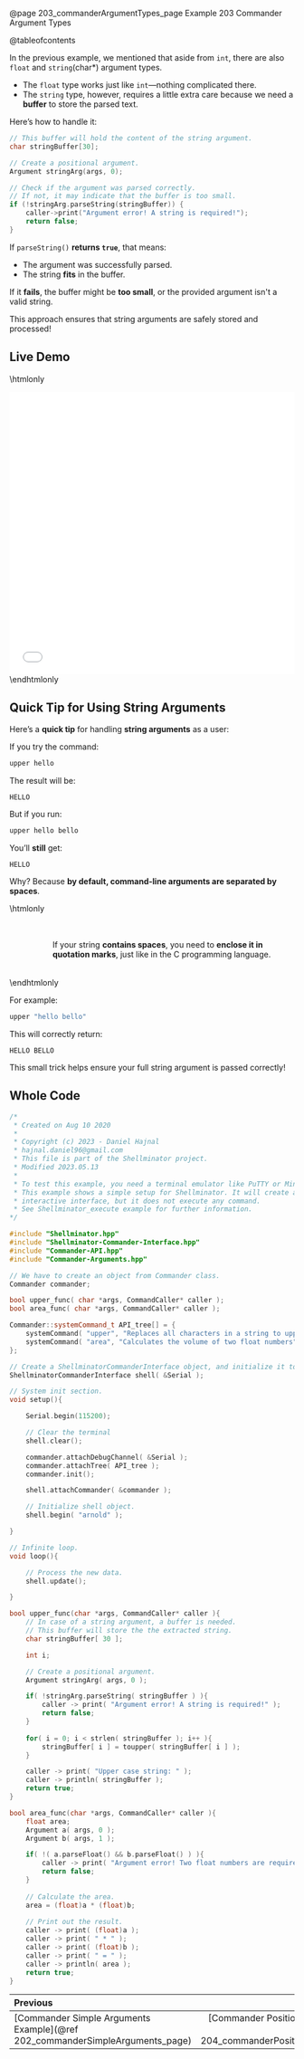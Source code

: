 @page 203_commanderArgumentTypes_page Example 203 Commander Argument Types

@tableofcontents

In the previous example, we mentioned that aside from `int`, there are also `float` and `string`(char*) argument types.  

- The `float` type works just like `int`—nothing complicated there.  
- The `string` type, however, requires a little extra care because we need a **buffer** to store the parsed text.  

Here’s how to handle it:  

```cpp
// This buffer will hold the content of the string argument.
char stringBuffer[30];

// Create a positional argument.
Argument stringArg(args, 0);

// Check if the argument was parsed correctly. 
// If not, it may indicate that the buffer is too small.
if (!stringArg.parseString(stringBuffer)) {
    caller->print("Argument error! A string is required!");
    return false;
}
```  

If `parseString()` **returns `true`**, that means:
* The argument was successfully parsed.  
* The string **fits** in the buffer.  

If it **fails**, the buffer might be **too small**, or the provided argument isn't a valid string.  

This approach ensures that string arguments are safely stored and processed!

## Live Demo

\htmlonly
<iframe id="demoFrame" src="webExamples/203_commanderArgumentTypes.html" style="height:500px;width:100%;border:none;display:block;"></iframe>
\endhtmlonly

## Quick Tip for Using String Arguments 

Here’s a **quick tip** for handling **string arguments** as a user:  

If you try the command:  

```sh
upper hello
```  

The result will be:  

```
HELLO
```  

But if you run:  

```sh
upper hello bello
```  

You’ll **still** get:  

```
HELLO
```  

Why? Because **by default, command-line arguments are separated by spaces**.  

\htmlonly
<div style="display:flex; align-items: center;">
    <div style="width:100px; height:100px; margin-right: 20px;">
        <lottie-player src="Light-bulb.json" background="transparent" speed="1" style="width: 100%; height: 100%;" direction="1" playMode="normal" loop autoplay></lottie-player>
    </div>
    <div>
        <p>If your string <b>contains spaces</b>, you need to <b>enclose it in quotation marks</b>, just like in the C programming language.  
        </p>
    </div>
</div>
\endhtmlonly

For example:  

```sh
upper "hello bello"
```  

This will correctly return:  

```
HELLO BELLO
```  

This small trick helps ensure your full string argument is passed correctly!

## Whole Code

```cpp
/*
 * Created on Aug 10 2020
 *
 * Copyright (c) 2023 - Daniel Hajnal
 * hajnal.daniel96@gmail.com
 * This file is part of the Shellminator project.
 * Modified 2023.05.13
 *
 * To test this example, you need a terminal emulator like PuTTY or Minicom.
 * This example shows a simple setup for Shellminator. It will create an
 * interactive interface, but it does not execute any command.
 * See Shellminator_execute example for further information.
*/

#include "Shellminator.hpp"
#include "Shellminator-Commander-Interface.hpp"
#include "Commander-API.hpp"
#include "Commander-Arguments.hpp"

// We have to create an object from Commander class.
Commander commander;

bool upper_func( char *args, CommandCaller* caller );
bool area_func( char *args, CommandCaller* caller );

Commander::systemCommand_t API_tree[] = {
    systemCommand( "upper", "Replaces all characters in a string to upper-case.", upper_func ),
    systemCommand( "area", "Calculates the volume of two float numbers", area_func ),
};

// Create a ShellminatorCommanderInterface object, and initialize it to use Serial
ShellminatorCommanderInterface shell( &Serial );

// System init section.
void setup(){

    Serial.begin(115200);

    // Clear the terminal
    shell.clear();

    commander.attachDebugChannel( &Serial );
    commander.attachTree( API_tree );
    commander.init();

    shell.attachCommander( &commander );

    // Initialize shell object.
    shell.begin( "arnold" );

}

// Infinite loop.
void loop(){

    // Process the new data.
    shell.update();

}

bool upper_func(char *args, CommandCaller* caller ){
    // In case of a string argument, a buffer is needed.
    // This buffer will store the the extracted string.
    char stringBuffer[ 30 ];

    int i;

    // Create a positional argument.
    Argument stringArg( args, 0 );

    if( !stringArg.parseString( stringBuffer ) ){
        caller -> print( "Argument error! A string is required!" );
        return false;
    }
    
    for( i = 0; i < strlen( stringBuffer ); i++ ){
        stringBuffer[ i ] = toupper( stringBuffer[ i ] );
    }

    caller -> print( "Upper case string: " );
    caller -> println( stringBuffer );
    return true;
}

bool area_func(char *args, CommandCaller* caller ){
    float area;
    Argument a( args, 0 );
    Argument b( args, 1 );

    if( !( a.parseFloat() && b.parseFloat() ) ){
        caller -> print( "Argument error! Two float numbers are required, separated with a blank space.\r\n" );
        return false;
    }
    
    // Calculate the area.
    area = (float)a * (float)b;
    
    // Print out the result.
    caller -> print( (float)a );
    caller -> print( " * " );
    caller -> print( (float)b );
    caller -> print( " = " );
    caller -> println( area );
    return true;
}
```

<div class="section_buttons">
 
| Previous          |                         Next |
|:------------------|-----------------------------:|
|[Commander Simple Arguments Example](@ref 202_commanderSimpleArguments_page) | [Commander Position Independent Arguments Example](@ref 204_commanderPositionIndependentArg_page) |
 
</div>